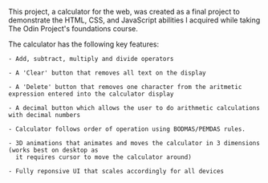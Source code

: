 This project, a calculator for the web, was created as a final project to demonstrate the HTML, CSS, and JavaScript abilities I acquired while taking The Odin Project's foundations course.

The calculator has the following key features:

    - Add, subtract, multiply and divide operators

    - A 'Clear' button that removes all text on the display

    - A 'Delete' button that removes one character from the aritmetic expression entered into the calculator display

    - A decimal button which allows the user to do arithmetic calculations with decimal numbers

    - Calculator follows order of operation using BODMAS/PEMDAS rules.

    - 3D animations that animates and moves the calculator in 3 dimensions (works best on desktop as 
      it requires cursor to move the calculator around)

    - Fully reponsive UI that scales accordingly for all devices 
 
    